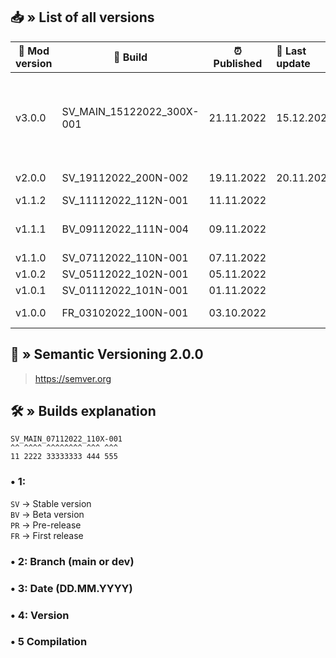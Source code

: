 ## 📥 » List of all versions
| 🔧 Mod version | 📝 Build                 | ⏰ Published | 🎊 Last update | 📃 Description                                                                                                                                 | 
|----------------|--------------------------|-------------|:---------------|:-----------------------------------------------------------------------------------------------------------------------------------------------|
| v3.0.0         | SV_MAIN_15122022_300X-001 | 21.11.2022  | 15.12.2022     | [Changes](https://github.com/sefinek24/Genshin-Impact-ReShade/compare/v2.0.0...v3.0.0) • Added installer and created new website for this mod. |
| v2.0.0         | SV_19112022_200N-002     | 19.11.2022  | 20.11.2022     | [Changes](https://github.com/sefinek24/Genshin-Impact-ReShade/compare/v1.1.2...v2.0.0) • Big update.                                           |
| v1.1.2         | SV_11112022_112N-001     | 11.11.2022  |                | [Changes](https://github.com/sefinek24/Genshin-Impact-ReShade/compare/v1.1.1...v1.1.2)                                                         |
| v1.1.1         | BV_09112022_111N-004     | 09.11.2022  |                | [Changes](https://github.com/sefinek24/Genshin-Impact-ReShade/compare/v1.1.0...v1.1.1) • Beta release.                                         |
| v1.1.0         | SV_07112022_110N-001     | 07.11.2022  |                | [Changes](https://github.com/sefinek24/Genshin-Impact-ReShade/compare/v1.0.2...v1.1.0)                                                         |
| v1.0.2         | SV_05112022_102N-001     | 05.11.2022  |                | [Changes](https://github.com/sefinek24/Genshin-Impact-ReShade/compare/v1.0.1...v1.0.2)                                                         |
| v1.0.1         | SV_01112022_101N-001     | 01.11.2022  |                |                                                                                                                                                |
| v1.0.0         | FR_03102022_100N-001     | 03.10.2022  |                | First release.                                                                                                                                 |

## 📝 » Semantic Versioning 2.0.0
> https://semver.org

## 🛠️ » Builds explanation
```
SV_MAIN_07112022_110X-001
^^ ^^^^ ^^^^^^^^ ^^^ ^^^  
11 2222 33333333 444 555
```

### • 1:
`SV` -> Stable version  
`BV` -> Beta version  
`PR` -> Pre-release  
`FR` -> First release

### • 2: Branch (main or dev)
### • 3: Date (DD.MM.YYYY)
### • 4: Version
### • 5 Compilation